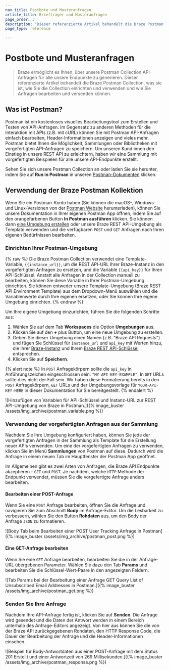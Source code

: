 ```yaml
---
nav_title: Postbote und Musteranfragen
article_title: Briefträger und Musteranfragen
page_order: 3
description: "Dieser referenzierte Artikel behandelt die Braze Postman Collection, was sie ist, wie Sie die Collection einrichten und verwenden und wie Sie Anfragen bearbeiten und versenden können."
page_type: reference

---
```


# Postbote und Musteranfragen

> Braze ermöglicht es Ihnen, über unsere Postman Collection API-Anfragen für alle unsere Endpunkte zu generieren. Dieser referenzierte Artikel behandelt die Braze Postman Collection, was sie ist, wie Sie die Collection einrichten und verwenden und wie Sie Anfragen bearbeiten und versenden können.

## Was ist Postman?

Postman ist ein kostenloses visuelles Bearbeitungstool zum Erstellen und Testen von API-Anfragen. Im Gegensatz zu anderen Methoden für die Interaktion mit APIs (z.B. mit cURL) können Sie mit Postman API-Anfragen einfach bearbeiten, Header-Informationen anzeigen und vieles mehr. Postman bietet Ihnen die Möglichkeit, Sammlungen oder Bibliotheken mit vorgefertigten API-Anfragen zu speichern. Um unseren Kund:innen den Einstieg in unsere REST API zu erleichtern, haben wir eine Sammlung mit vorgefertigten Beispielen für alle unsere API-Endpunkte erstellt.

Sehen Sie sich unsere Postman Collection an oder laden Sie sie herunter, indem Sie auf **Run in Postman** in unseren [Postman-Dokumenten](https://documenter.getpostman.com/view/4689407/SVYrsdsG?version=latest#intro) klicken.

## Verwendung der Braze Postman Kollektion

Wenn Sie ein Postman-Konto haben (Sie können die macOS-, Windows- und Linux-Versionen von der [Postman Website](https://www.getpostman.com) herunterladen), können Sie unsere Dokumentation in Ihrer eigenen Postman App öffnen, indem Sie auf den orangefarbenen Button **In Postman ausführen** klicken. Sie können dann [eine Umgebung erstellen](#setting-up-your-postman-environment) oder unsere Braze REST API-Umgebung als Template verwenden und die verfügbaren `POST` und `GET` Anfragen nach Ihren eigenen Bedürfnissen bearbeiten.

### Einrichten Ihrer Postman-Umgebung

{% raw %}
Die Braze Postman Collection verwendet eine Template-Variable, `{{instance_url}}`, um die REST API-URL Ihrer Braze-Instanz in den vorgefertigten Anfragen zu ersetzen, und die Variable `{{api_key}}` für Ihren API-Schlüssel. Anstatt alle Anfragen in der Collection manuell zu bearbeiten, können Sie diese Variable in Ihrer Postman-Umgebung einrichten. Sie können entweder unsere Template-Umgebung (Braze REST API Environment Template) aus dem Dropdown-Menü auswählen und die Variablenwerte durch Ihre eigenen ersetzen, oder Sie können Ihre eigene Umgebung einrichten.
{% endraw %}

Um Ihre eigene Umgebung einzurichten, führen Sie die folgenden Schritte aus:

1. Wählen Sie auf dem Tab **Workspaces** die Option **Umgebungen** aus.
2. Klicken Sie auf den **+** plus Button, um eine neue Umgebung zu erstellen.
3. Geben Sie dieser Umgebung einen Namen (z.B. "Braze API Requests") und fügen Sie Schlüssel für `instance_url` und `api_key` mit Werten hinzu, die Ihrer [Braze-Instanz]({{site.baseurl}}/developer_guide/rest_api/basics/#endpoints) und Ihrem [Braze REST API-Schlüssel]({{site.baseurl}}/api/api_key/) entsprechen.
4. Klicken Sie auf **Speichern**.

{% alert note %}
In `POST` Anfragekörpern sollte die `api_key` in Anführungszeichen eingeschlossen sein: `"MY-API-KEY-EXAMPLE"`. In `GET` URLs sollte dies nicht der Fall sein. Wir haben diese Formatierung bereits in den `POST` Anfragekörpern, `GET` URLs und der Umgebungsvorlage für `YOUR-API-KEY-HERE` in dieser Dokumentation für Sie bereitgestellt.
{% endalert %}

![Hinzufügen von Variablen für API-Schlüssel und Instanz-URL zur REST API-Umgebung von Braze in Postman.]({% image_buster /assets/img_archive/postman_variable.png %})

### Verwendung der vorgefertigten Anfragen aus der Sammlung

Nachdem Sie Ihre Umgebung konfiguriert haben, können Sie jede der vorgefertigten Anfragen in der Sammlung als Template für die Erstellung neuer APIs verwenden. Um eine der vorgefertigten Anfragen zu verwenden, klicken Sie im Menü **Sammlungen** von Postman auf diese. Dadurch wird die Anfrage in einem neuen Tab im Hauptfenster der Postman App geöffnet.

Im Allgemeinen gibt es zwei Arten von Anfragen, die Braze API Endpunkte akzeptieren - `GET` und `POST`. Je nachdem, welche `HTTP` Methode der Endpunkt verwendet, müssen Sie die vorgefertigte Anfrage anders bearbeiten.

#### Bearbeiten einer POST-Anfrage

Wenn Sie eine `POST` Anfrage bearbeiten, öffnen Sie die Anfrage und navigieren Sie zum Abschnitt **Body** im Anfrage-Editor. Um die Lesbarkeit zu verbessern, wählen Sie den Button **Rohdaten** aus, um den Body der Anfrage `JSON` zu formatieren.

![Body Tab beim Bearbeiten einer POST User Tracking Anfrage in Postman]({% image_buster /assets/img_archive/postman_post.png %})

#### Eine GET-Anfrage bearbeiten

Wenn Sie eine `GET` Anfrage bearbeiten, bearbeiten Sie die in der Anfrage-URL übergebenen Parameter. Wählen Sie dazu den Tab **Params** und bearbeiten Sie die Schlüssel-Wert-Paare in den angezeigten Feldern.

![Tab Params bei der Bearbeitung einer Anfrage GET Query List of Unsubscribed Email Addresses in Postman.]({% image_buster /assets/img_archive/postman_get.png %})

### Senden Sie Ihre Anfrage

Nachdem Ihre API-Anfrage fertig ist, klicken Sie auf **Senden**. Die Anfrage wird gesendet und die Daten der Antwort werden in einem Bereich unterhalb des Anfrage-Editors angezeigt. Von hier aus können Sie die von der Braze API zurückgegebenen Rohdaten, den HTTP Response Code, die Dauer der Bearbeitung der Anfrage und die Header-Informationen einsehen.

![Beispiel für Body-Antwortdaten aus einer POST-Anfrage mit dem Status 201 Erstellt und einer Antwortzeit von 269 Millisekunden.]({% image_buster /assets/img_archive/postman_response.png %})

